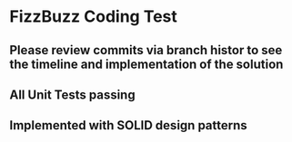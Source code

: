 # FizzBuzz Coding Test
## Please review commits via branch histor to see the timeline and implementation of the solution
## All Unit Tests passing
## Implemented with SOLID design patterns
